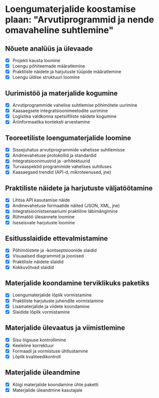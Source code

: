 # Loengumaterjalide koostamise plaan: "Arvutiprogrammid ja nende omavaheline suhtlemine"

## Nõuete analüüs ja ülevaade
- [x] Projekti kausta loomine
- [x] Loengu põhiteemade määratlemine
- [x] Praktiliste näidete ja harjutuste tüüpide määratlemine
- [x] Loengu üldise struktuuri loomine

## Uurimistöö ja materjalide kogumine
- [x] Arvutiprogrammide vahelise suhtlemise põhimõtete uurimine
- [x] Kaasaegsete integratsioonimeetodite uurimine
- [x] Logistika valdkonna spetsiifiliste näidete kogumine
- [x] Äriinformaatika konteksti arvestamine

## Teoreetiliste loengumaterjalide loomine
- [x] Sissejuhatus arvutiprogrammide vahelisse suhtlemisse
- [x] Andmevahetuse protokollid ja standardid
- [x] Integratsioonimustrid ja -arhitektuurid
- [x] Turvaaspektid programmide vahelises suhtluses
- [x] Kaasaegsed trendid (API-d, mikroteenused, jne)

## Praktiliste näidete ja harjutuste väljatöötamine
- [x] Lihtsa API kasutamise näide
- [x] Andmevahetuse formaatide näited (JSON, XML, jne)
- [x] Integratsioonistsenaariumi praktiline läbimängimine
- [x] Rühmatöö ülesannete loomine
- [x] Iseseisvate harjutuste loomine

## Esitlusslaidide ettevalmistamine
- [x] Põhimõistete ja -kontseptsioonide slaidid
- [x] Visuaalsed diagrammid ja joonised
- [x] Praktiliste näidete slaidid
- [x] Kokkuvõtvad slaidid

## Materjalide koondamine terviklikuks paketiks
- [x] Loengumaterjalide lõplik vormistamine
- [x] Praktiliste harjutuste juhendite vormistamine
- [x] Lisamaterjalide ja viidete koondamine
- [x] Slaidide lõplik vormistamine

## Materjalide ülevaatus ja viimistlemine
- [x] Sisu õigsuse kontrollimine
- [x] Keeleline korrektuur
- [x] Formaadi ja vormistuse ühtlustamine
- [x] Lõplik kvaliteedikontroll

## Materjalide üleandmine
- [x] Kõigi materjalide koondamine ühte paketti
- [x] Materjalide üleandmine kasutajale
